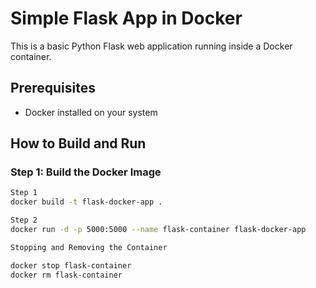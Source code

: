 
# Simple Flask App in Docker

This is a basic Python Flask web application running inside a Docker container.

## Prerequisites

- Docker installed on your system

## How to Build and Run

### Step 1: Build the Docker Image

```bash
Step 1
docker build -t flask-docker-app .

Step 2
docker run -d -p 5000:5000 --name flask-container flask-docker-app

Stopping and Removing the Container

docker stop flask-container
docker rm flask-container


